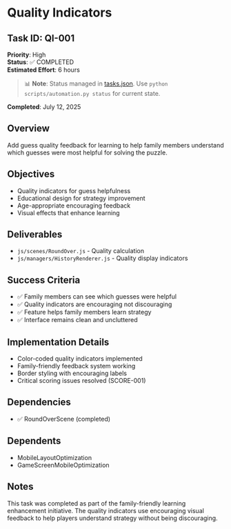 # Quality Indicators

## Task ID: QI-001
**Priority**: High  
**Status**: ✅ COMPLETED  
**Estimated Effort**: 6 hours  
> 📊 **Note**: Status managed in [tasks.json](../tasks.json). Use `python scripts/automation.py status` for current state.

**Completed**: July 12, 2025  

## Overview
Add guess quality feedback for learning to help family members understand which guesses were most helpful for solving the puzzle.

## Objectives
- Quality indicators for guess helpfulness
- Educational design for strategy improvement
- Age-appropriate encouraging feedback
- Visual effects that enhance learning

## Deliverables
- `js/scenes/RoundOver.js` - Quality calculation
- `js/managers/HistoryRenderer.js` - Quality display indicators

## Success Criteria
- ✅ Family members can see which guesses were helpful
- ✅ Quality indicators are encouraging not discouraging
- ✅ Feature helps family members learn strategy
- ✅ Interface remains clean and uncluttered

## Implementation Details
- Color-coded quality indicators implemented
- Family-friendly feedback system working
- Border styling with encouraging labels
- Critical scoring issues resolved (SCORE-001)

## Dependencies
- ✅ RoundOverScene (completed)

## Dependents
- MobileLayoutOptimization
- GameScreenMobileOptimization

## Notes
This task was completed as part of the family-friendly learning enhancement initiative. The quality indicators use encouraging visual feedback to help players understand strategy without being discouraging.
